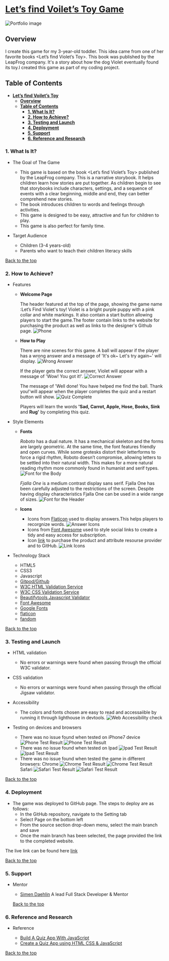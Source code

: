 # [**Let’s find Voilet’s Toy Game**](https://crankycat-loves-coding.github.io/Lets-Find-Violets-Toy/)

![Portfolio image](readme/portfolio-image.jpg)

## **Overview**

I create this game for my 3-year-old toddler. This idea came from one of her favorite books <Let’s find Violet’s Toy>. This book was published by the LeapFrog company. It's a story about how the dog Violet eventually found its toy.I created this game as part of my coding project.

## **Table of Contents**

- [**Let’s find Voilet’s Toy**](#overview)
  - [**Overview**](#overview)
  - [**Table of Contents**](#table-of-contents)
    - [**1. What Is It?**](#1-what-is-it)
    - [**2. How to Achieve?**](#2-how-to-achieve)
    - [**3. Testing and Launch**](#3-testing-and-launch)
    - [**4. Deployment**](#4-deployment)
    - [**5. Support**](#5-support)
    - [**6. Reference and Research**](#6-reference-and-research)

### **1. What Is It?**

- The Goal of The Game

  - This game is based on the book <Let’s find Violet’s Toy> published by the LeapFrog company. This is a narrative storybook. It helps children learn how stories are put together. As children begin to see that storybooks include characters, settings, and a sequence of events with a clear beginning, middle and end, they can better comprehend new stories.
  - The book introduces children to words and feelings through activities.
  - This game is designed to be easy, attractive and fun for children to play.
  - This game is also perfect for family time.

- Target Audience

  - Children (3-4 years-old)
  - Parents who want to teach their children literacy skills

[Back to the top](#overview)

### **2. How to Achieve?**

- Features

  - **Welcome Page**

    The header featured at the top of the page, showing the game name :Let’s Find Violet's toy! Violet is a bright purple puppy with a pink collar and white markings. It also contain a start button allowing players to start the game.The footer contain links to the website for purchasing the product as well as links to the designer's Github page.
    ![Phone](readme/iphone5-dimensions.jpg) 
    
  - **How to Play**

     There are nine scenes for this game.
     A ball will appear if the player has a wrong answer and a message of 'It's ok~ Let's try again~' will display.
     ![Wrong Answer](readme/wrong-answer.jpg)
     
     If the player gets the correct answer, Violet will appear with a message of 'Wow! You got it!'.
     ![Correct Answer](readme/correct-answer.jpg)
     
     The message of 'Well done! You have helped me find the ball. Thank you!'will appear when the player completes the quiz and a restart button will show.
     ![Quiz Complete](readme/quiz-complete.jpg)
     
     Players will learn the words **'Sad, Carrot, Apple, Hose, Books, Sink** and **Rug'** by completing this quiz.
    

- Style Elements
  - **Fonts**
  
    *Roboto* has a dual nature. It has a mechanical skeleton and the forms are largely geometric. At the same time, the font features friendly and open curves. While some grotesks distort their letterforms to force a rigid rhythm, Roboto doesn’t compromise, allowing letters to be settled into their natural width. This makes for a more natural reading rhythm more commonly found in humanist and serif types.
    ![Font for the Body](readme/roboto400.jpg)

    *Fjalla One* is a medium contrast display sans serif. Fjalla One has been carefully adjusted to the restrictions of the screen. Despite having display characteristics Fjalla One can be used in a wide range of sizes.
    ![Font for the Header](readme/fjalla-one-400.jpg)

  - **Icons**

    - Icons from [Flaticon](https://www.flaticon.com/) used to display answers.This helps players to recorgnize words.
    ![Answer Icons](readme/answer-icons.jpg)
    - Icons from [Font Awesome](https://fontawesome.com/) used to style social links to create a tidy and easy access for subscription.
    - Icon [link](https://store.leapfrog.com/en-us/store/p/read-with-me-violet/_/A-prod19238) to purchase the product and attribute resourse provider and to GitHub.
    ![Link Icons](readme/link-icons.jpg)

- Technology Stack

  - HTML5
  - CSS3
  - Javascript
  - [Gitpod/Github](https://github.com/CrankyCat-Loves-Coding)
  - [W3C HTML Validation Service](https://validator.w3.org/#validate_by_input)
  - [W3C CSS Validation Service](https://jigsaw.w3.org/css-validator/#validate_by_input)
  - [Beautifytools Javascript Validator](https://beautifytools.com/javascript-validator.php)
  - [Font Awesome](https://fontawesome.com/)
  - [Google Fonts](https://fonts.google.com/)
  - [flaticon](https://www.flaticon.com/)
  - [fandom](https://leapfrog.fandom.com/wiki/Violet)

[Back to the top](#overview)

### 3. **Testing and Launch**

- HTML validation

  - No errors or warnings were found when passing through the official W3C validator.

- CSS validation

  - No errors or warnings were found when passing through the official Jigsaw validator.

- Accessibility

  - The colors and fonts chosen are easy to read and accessaiible by running it through lighthouse in devtools.
![Web Accessibility check](readme/lighthouse.jpg)

- Testing on devices and browsers
  - There was no issue found when tested on iPhone7 device
  ![Phone Test Result](readme/test-on-iphone7.png)
  ![Phone Test Result](readme/phone-test.jpg)
  - There was no issue found when tested on Ipad
  ![Ipad Test Result](readme/test-on-ipad.png)
  ![Ipad Test Result](readme/ipad-test.jpg)
  - There was no issue found when tested the game in different browsers: 
  Chrome
  ![Chrome Test Result](readme/test-on-chrome.jpg)
  ![Chrome Test Result](readme/chrome-test.jpg)
  Safari
  ![Safari Test Result](readme/test-on-safari.jpg)
  ![Safari Test Result](readme/safari-test.jpg)

[Back to the top](#overview)

### 4. **Deployment**

- The game was deployed to GitHub page. The steps to deploy are as follows:
  - In the GitHub repository, navigate to the Setting tab
  - Select Page on the bottom left
  - From the source section drop-down menu, select the  main branch and save
  - Once the main branch has been selected, the page provided the link to the completed website.

The live link can be found here [link](https://crankycat-loves-coding.github.io/Lets-Find-Violets-Toy/)

[Back to the top](#overview)

### 5. **Support**

- Mentor

  - [Simen Daehlin](https://www.linkedin.com/in/simendaehlin/)
  A lead Full Stack Developer & Mentor

  [Back to the top](#overview)

### 6. **Reference and Research**

- Reference

  - [Build A Quiz App With JavaScript](https://www.youtube.com/watch?v=riDzcEQbX6k&list=PLKNe8p6OAKBwrz14Cgw31I6DVLo8_KP_z&index=15&ab_channel=WebDevSimplified)
  - [Create a Quiz App using HTML CSS & JavaScript](https://www.youtube.com/watch?v=CqddbIrEM5I&ab_channel=CodingWithNick)

[Back to the top](#overview)
